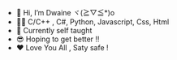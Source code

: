 - 👋 Hi, I’m Dwaine  ヾ(≧▽≦*)o
- 👨‍💻 C/C++ , C#, Python, Javascript, Css, Html
- 💞️ Currently self taught
- 😎 Hoping to get better !!
- ❤ Love You All , Saty safe !

<!---
DwaineDawn/DwaineDawn is a ✨ special ✨ repository because its `README.md` (this file) appears on your GitHub profile.
You can click the Preview link to take a look at your changes.
--->
